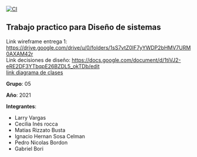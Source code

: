 [![CI](https://github.com/dds-utn/2021-mi-no-grupo_05/actions/workflows/blank.yml/badge.svg)](https://github.com/dds-utn/2021-mi-no-grupo_05/actions/workflows/blank.yml)

## **Trabajo practico para Diseño de sistemas**

Link wireframe entrega 1: https://drive.google.com/drive/u/0/folders/1sS7vtZ0IF7yYWDP2bHMV7URM0AXAM42r  
Link decisiones de diseño: https://docs.google.com/document/d/1tiVJ2-eRE2DF3YTbqpE26BZDL5_okTDb/edit  
[link diagrama de clases](https://lucid.app/lucidchart/7b5d4e9d-b17d-4e58-a95a-a62dd2fa21e2/edit?page=0_0#)

**Grupo**: 05

**Año**: 2021

**Integrantes**:
- Larry Vargas
- Cecilia Inés rocca
- Matias Rizzato Busta
- Ignacio Hernan Sosa Celman
- Pedro Nicolas Bordon
- Gabriel Bori
